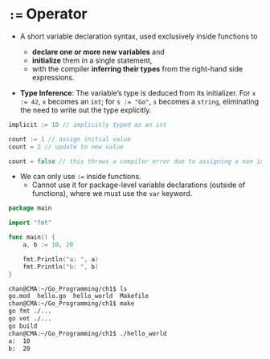 # `:=` Operator

- A short variable declaration syntax, used exclusively inside functions to 
  - **declare one or more new variables** and 
  - **initialize** them in a single statement, 
  - with the compiler **inferring their types** from the right-hand side expressions.

- **Type Inference**: The variable’s type is deduced from its initializer. For `x := 42`, `x` becomes an `int`; for `s := "Go"`, `s` becomes a `string`, eliminating the need to write out the type explicitly.

```go
implicit := 10 // implicitly typed as an int
```

```go
count := 1 // assign initial value
count = 2 // update to new value 

count = false // this throws a compiler error due to assigning a non int type
```



- We can only use `:=` inside functions. 
  - Cannot use it for package-level variable declarations (outside of functions), where we must use the `var` keyword.

```go
package main

import "fmt"

func main() {
	a, b := 10, 20

	fmt.Println("a: ", a)
	fmt.Println("b: ", b)
}
```

```sh
chan@CMA:~/Go_Programming/ch1$ ls
go.mod  hello.go  hello_world  Makefile
chan@CMA:~/Go_Programming/ch1$ make
go fmt ./...
go vet ./...
go build 
chan@CMA:~/Go_Programming/ch1$ ./hello_world
a:  10
b:  20
```

